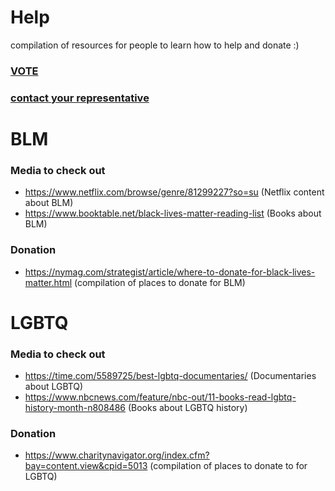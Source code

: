 # Help
compilation of resources for people to learn how to help and donate :)

### [VOTE](https://vote.gov/)
### [contact your representative](https://www.house.gov/representatives/find-your-representative)


# BLM
### Media to check out
- https://www.netflix.com/browse/genre/81299227?so=su (Netflix content about BLM)
- https://www.booktable.net/black-lives-matter-reading-list (Books about BLM)
### Donation
- https://nymag.com/strategist/article/where-to-donate-for-black-lives-matter.html (compilation of places to donate for BLM)

# LGBTQ
### Media to check out
- https://time.com/5589725/best-lgbtq-documentaries/ (Documentaries about LGBTQ)
- https://www.nbcnews.com/feature/nbc-out/11-books-read-lgbtq-history-month-n808486 (Books about LGBTQ history)
### Donation
- https://www.charitynavigator.org/index.cfm?bay=content.view&cpid=5013 (compilation of places to donate to for LGBTQ)
